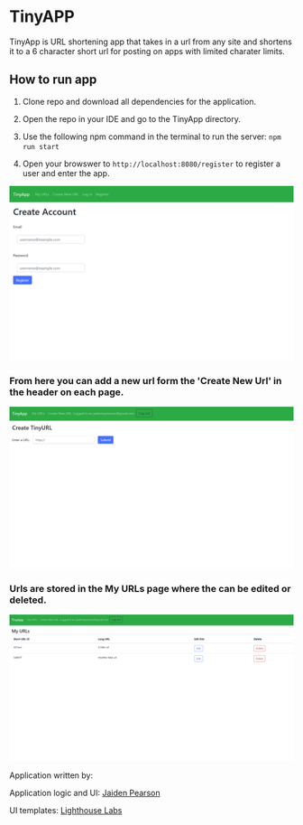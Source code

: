 # TinyAPP

TinyApp is  URL shortening app that takes in a url from any site and shortens it to a 6 character short url for posting on apps with limited charater limits.

## How to run app

1. Clone repo and download all dependencies for the application.

2. Open the repo in your IDE and go to the TinyApp directory. 

3. Use the following npm command in the terminal to run the server: ```npm run start```

4. Open your browswer to ```http://localhost:8080/register``` to register a user and enter the app.

  ![Register page](TinyApp_register.png)


### From here you can add a new url form the 'Create New Url' in the header on each page.

![Create url page](TinyApp_createurl.png)

### Urls are stored in the My URLs page where the can be edited or deleted.

![Urls page](TinyApp_urls.png)

Application written by: 

Application logic and UI: [Jaiden Pearson](https://github.com/Jaidenpearson)

UI templates: [Lighthouse Labs](https://github.com/lighthouse-labs)


